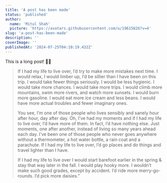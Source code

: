 ```yaml
---
title: 'A post has been made'
status: 'published'
author:
  name: 'Mitul Shah'
  picture: 'https://avatars.githubusercontent.com/u/19615826?v=4'
slug: 'a-post-has-been-made'
description: ''
coverImage: ''
publishedAt: '2024-07-25T04:10:19.432Z'
---
```


This is a long post! 🏄‍♂️

> If I had my life to live over, I’d try to make more mistakes next time. I would relax, I would limber up, I’d be sillier than I have been on this trip. I would take fewer things seriously. I would be less hygienic. I would take more chances. I would take more trips. I would climb more mountains, swim more rivers, and watch more sunsets. I would burn more gasoline. I would eat more ice cream and less beans. I would have more actual troubles and fewer imaginary ones.
>
> You see, I’m one of those people who lives sensibly and sanely hour after hour, day after day. Oh, I’ve had my moments and if I had my life to live over, I’d have more of them. In fact, I’d have nothing else. Just moments, one after another, instead of living so many years ahead each day. I’ve been one of those people who never goes anywhere without a thermometer, a hot water bottle, a rain coat and a parachute. If I had my life to live over, I’d go places and do things and travel lighter than I have.
>
> If I had my life to live over I would start barefoot earlier in the spring & stay that way later in the fall. I would play hooky more. I wouldn’t make such good grades, except by accident. I’d ride more merry-go-rounds. I’d pick more daisies.”